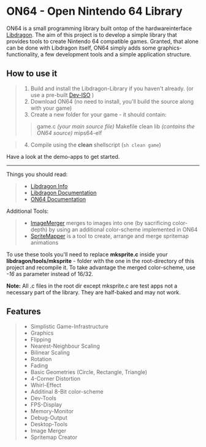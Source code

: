 
ON64 - Open Nintendo 64 Library
===================

ON64 is a small programming library built ontop of the hardwareinterface [Libdragon](https://github.com/DragonMinded/libdragon).
The aim of this project is to develop a simple library that provides tools to create Nintendo 64 compatible games. Granted, that alone can be done with Libdragon itself, ON64 simply adds some graphics-functionality, a few development tools and a simple application structure.

How to use it
-------------
> 1. Build and install the Libdragon-Library if you haven't already.
> (or use a pre-built [Dev-ISO](https://www.neoflash.com/forum/index.php?topic=7444.0) )
> 2. Download ON64 (no need to install, you'll build the source along with your game)
> 3. Create a new folder for your game - it should contain:
>> <i class="icon-file"></i> game.c *(your main source file)*
>> <i class="icon-file"></i> Makefile
>> <i class="icon-file"></i> clean
>> <i class="icon-folder-open"></i> lib *(contains the ON64 source)*
>> <i class="icon-folder-open"></i> mips64-elf

> 4.  Compile using the <i class="icon-cog"></i>**clean** shellscript (```sh clean game```)

Have a look at the demo-apps to get started.

---

Things you should read:
> - [Libdragon Info](https://dragonminded.com/n64dev/)
> - [Libdragon Documentation](https://dragonminded.com/n64dev/libdragon/doxygen/group__libdragon.html)
> - [ON64 Documentation](http://does-not-exist-yet)

Additional Tools:
> - [ImageMerger](https://github.com/TheRDavid/ImageMerge) merges to images into one (by sacrificing color-depth) by using an additional color-scheme implemented in ON64
> - [SpriteMapper](https://github.com/TheRDavid/Spritemapper) is a tool to create, arrange and merge spritemap animations

To use these tools you'll need to replace <i class="icon-file"></i>**mksprite.c** inside your <i class="icon-folder-open"></i>**libdragon/tools/mksprite** - folder with the one in the root-directory of this project and recompile it. To take advantage the merged color-scheme, use *-16* as parameter instead of 16/32.

**Note:** All .c files in the root dir except mksprite.c are test apps not a necessary part of the library. They are half-baked and may not work.


Features
-----
> - Simplistic Game-Infrastructure
> - Graphics
>  - Flipping
>  - Nearest-Neighbour Scaling
>  - Bilinear Scaling
>  - Rotation
>  - Fading
>  - Basic Geometries (Circle, Rectangle, Triangle)
>  - 4-Corner Distortion
>  - Whirl-Effect
>  - Additinal 8-Bit color-scheme
> - Dev-Tools
>  - FPS-Display
>  - Memory-Monitor
>  - Debug-Output
> - Desktop-Tools
>  - Image Merger
>  - Spritemap Creator
